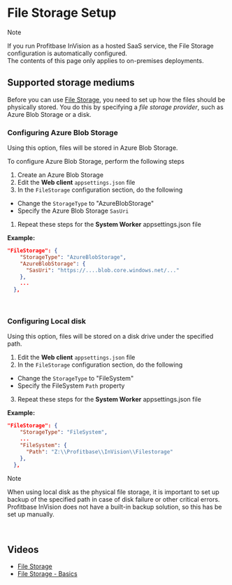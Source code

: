 
# File Storage Setup

>[!NOTE]
> If you run Profitbase InVision as a hosted SaaS service, the File Storage configuration is automatically configured.  
> The contents of this page only applies to on-premises deployments.

## Supported storage mediums

Before you can use  [File Storage](../filestorage.md), you need to set up how the files should be physically stored. You do this by specifying a _file storage provider_, such as Azure Blob Storage or a disk.
<br/>

### Configuring Azure Blob Storage

Using this option, files will be stored in Azure Blob Storage.

To configure Azure Blob Storage, perform the following steps

1. Create an Azure Blob Storage
2. Edit the **Web client** `appsettings.json` file
3. In the `FileStorage` configuration section, do the following

- Change the `StorageType` to "AzureBlobStorage"
- Specify the Azure Blob Storage ``SasUri``

1. Repeat these steps for the **System Worker** appsettings.json file

**Example:**

```json
"FileStorage": {
    "StorageType": "AzureBlobStorage",
    "AzureBlobStorage": {
      "SasUri": "https://....blob.core.windows.net/..."
    },
    ...
  },
```

<br/>

### Configuring Local disk

Using this option, files will be stored on a disk drive under the specified path.

1. Edit the **Web client** `appsettings.json` file
2. In the `FileStorage` configuration section, do the following

- Change the `StorageType` to "FileSystem"
- Specify the FileSystem `Path` property

3. Repeat these steps for the **System Worker** appsettings.json file

**Example:**

```json
"FileStorage": {
    "StorageType": "FileSystem",
    ...
    "FileSystem": {
      "Path": "Z:\\Profitbase\\InVision\\Filestorage"
    },
  },
```


>[!NOTE]
> When using local disk as the physical file storage, it is important to set up backup of the specified path in case of disk failure or other critical errors. Profitbase InVision does not have a built-in backup solution, so this has be set up manually.


<br/>

## Videos

- [File Storage](../../videos/filestorage.md)
- [File Storage - Basics](https://profitbasedocs.blob.core.windows.net/videos/File%20Storage%20-%20Basics.mp4)